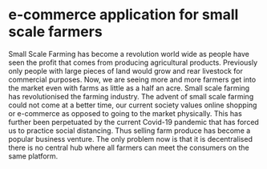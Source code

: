 # e-commerce application for small scale farmers

Small Scale Farming has become a revolution world wide as people have seen the profit that
comes from producing agricultural products. Previously only people with large pieces of land
would grow and rear livestock for commercial purposes. Now, we are seeing more and more
farmers get into the market even with farms as little as a half an acre. Small scale farming has
revolutionised the farming industry. The advent of small scale farming could not come at a better
time, our current society values online shopping or e-commerce as opposed to going to the
market physically. This has further been perpetuated by the current Covid-19 pandemic that has
forced us to practice social distancing. Thus selling farm produce has become a popular business
venture. The only problem now is that it is decentralised there is no central hub where all farmers
can meet the consumers on the same platform.
